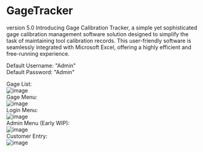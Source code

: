 # GageTracker
version 5.0
Introducing Gage Calibration Tracker, a simple yet sophisticated gage calibration management software solution designed to simplify the task of maintaining tool calibration records. This user-friendly software is seamlessly integrated with Microsoft Excel, offering a highly efficient and free-running experience.

Default Username: "Admin"<br>
Default Password: "Admin"<br>

Gage List:<br>
![image](https://github.com/alexfare/GageTracker/assets/40654995/880e633e-6f00-43a4-b7a5-5899b0de5623)
<br>
Gage Menu:<br>
![image](https://github.com/alexfare/GageTracker/assets/40654995/00d62028-3500-4a59-8249-295c659e3515)
<br>
Login Menu:<br>
![image](https://github.com/alexfare/GageTracker/assets/40654995/cce11e19-726b-4f0f-afe9-70695f7cfdbe)
<br>
Admin Menu (Early WIP):<br>
![image](https://github.com/alexfare/GageTracker/assets/40654995/4a44256b-7697-49f5-b7f0-196cb78ffb57)
<br>
Customer Entry:<br>
![image](https://github.com/alexfare/GageTracker/assets/40654995/901dc06f-c349-4789-9893-609d27356fed)

